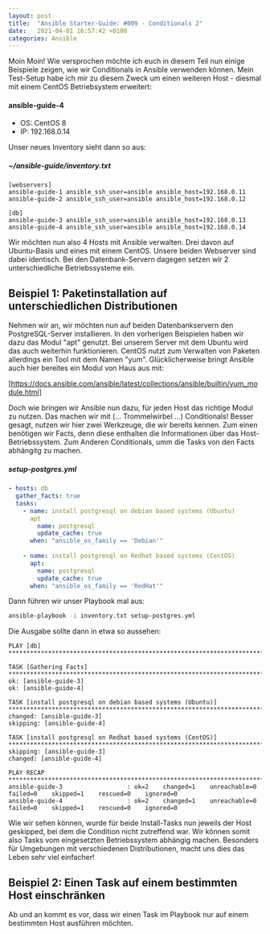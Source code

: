 ```yaml
---
layout: post
title:  "Ansible Starter-Guide: #009 - Conditionals 2" 
date:   2021-04-01 16:57:42 +0100
categories: Ansible
---
```



Moin Moin! Wie versprochen möchte ich euch in diesem Teil nun einige Beispiele zeigen, wie wir Conditionals in Ansible verwenden können. 
Mein Test-Setup habe ich mir zu diesem Zweck um einen weiteren Host - diesmal mit einem CentOS Betriebsystem erweitert:

#### ansible-guide-4
* OS: CentOS 8
* IP: 192.168.0.14

Unser neues Inventory sieht dann so aus:

##### ~/ansible-guide/inventory.txt
```
[webservers]
ansible-guide-1 ansible_ssh_user=ansible ansible_host=192.168.0.11
ansible-guide-2 ansible_ssh_user=ansible ansible_host=192.168.0.12

[db]
ansible-guide-3 ansible_ssh_user=ansible ansible_host=192.168.0.13
ansible-guide-4 ansible_ssh_user=ansible ansible_host=192.168.0.14

```

Wir möchten nun also 4 Hosts mit Ansible verwalten. Drei davon auf Ubuntu-Basis und eines mit einem CentOS. Unsere beiden Webserver sind dabei identisch. Bei
den Datenbank-Servern dagegen setzen wir 2 unterschiedliche Betriebssysteme ein. 

## Beispiel 1: Paketinstallation auf unterschiedlichen Distributionen

Nehmen wir an, wir möchten nun auf beiden Datenbankservern den PostgreSQL-Server installieren. In den vorherigen Beispielen haben wir dazu das Modul "apt" genutzt. Bei unserem Server mit dem Ubuntu wird das auch weiterhin funktionieren. CentOS nutzt zum Verwalten von Paketen allerdings ein Tool mit dem Namen "yum". Glücklicherweise bringt Ansible auch hier bereites ein Modul von Haus aus mit:

[https://docs.ansible.com/ansible/latest/collections/ansible/builtin/yum_module.html]

Doch wie bringen wir Ansible nun dazu, für jeden Host das richtige Modul zu nutzen. Das machen wir mit (... Trommelwirbel ...) Conditionals!
Besser gesagt, nutzen wir hier zwei Werkzeuge, die wir bereits kennen. Zum einen benötigen wir Facts, denn diese enthalten die Informationen über das Host-Betriebssystem. Zum Anderen Conditionals, umm die Tasks von den Facts abhängitg zu machen.

##### setup-postgres.yml
```yaml
- hosts: db
  gather_facts: true
  tasks:
    - name: install postgresql on debian based systems (Ubuntu)
      apt
        name: postgresql
        update_cache: true
      when: "ansible_os_family == 'Debian'"
      
    - name: install postgresql on Redhat based systems (CentOS)
      apt:
        name: postgresql
        update_cache: true
      when: "ansible_os_family == 'RedHat'"
```

Dann führen wir unser Playbook mal aus:
```bash
ansible-playbook -i inventory.txt setup-postgres.yml
```

Die Ausgabe sollte dann in etwa so aussehen:
```
PLAY [db] ********************************************************************************************************************************************************

TASK [Gathering Facts] **************************************************************************************************************************************************
ok: [ansible-guide-3]
ok: [ansible-guide-4]

TASK [install postgresql on debian based systems (Ubuntu)] **************************************************************************************************************
changed: [ansible-guide-3]
skipping: [ansible-guide-4]

TASK [install postgresql on Redhat based systems (CentOS)] **************************************************************************************************************
skipping: [ansible-guide-3]
changed: [ansible-guide-4]

PLAY RECAP **************************************************************************************************************************************************************
ansible-guide-3                  : ok=2    changed=1    unreachable=0    failed=0    skipped=1    rescued=0    ignored=0 
ansible-guide-4                  : ok=2    changed=1    unreachable=0    failed=0    skipped=1    rescued=0    ignored=0 
```

Wie wir sehen können, wurde für beide Install-Tasks nun jeweils der Host geskipped, bei dem die Condition nicht zutreffend war. Wir können somit also Tasks vom eingesetzten Betriebssystem abhängig machen. Besonders für Umgebungen mit verschiedenen Distributionen, macht uns dies das Leben sehr viel einfacher!

## Beispiel 2: Einen Task auf einem bestimmten Host einschränken

Ab und an kommt es vor, dass wir einen Task im Playbook nur auf einem bestimmten Host ausführen möchten.















